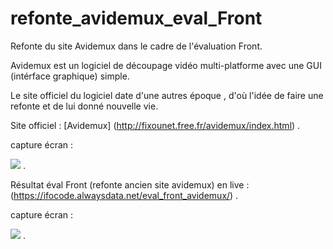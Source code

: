 # refonte_avidemux_eval_Front
Refonte du site Avidemux dans le cadre de l'évaluation Front.

Avidemux est un logiciel de découpage vidéo multi-platforme avec une GUI (intérface graphique) simple.

Le site officiel du logiciel date d'une autres époque , d'où l'idée de faire une refonte et de lui donné nouvelle vie.

Site officiel : [Avidemux] (http://fixounet.free.fr/avidemux/index.html) .

capture écran :

 ![](https://i.imgur.com/GuqFHk5.png) .

Résultat éval Front (refonte ancien site avidemux) en live : (https://ifocode.alwaysdata.net/eval_front_avidemux/) .

capture écran :

![](https://i.imgur.com/vojVvcb.png) .
